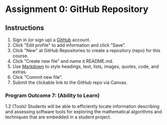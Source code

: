 # Assignment 0: GitHub Repository
## Instructions
1. Sign in (or sign up) a [GitHub](https://github.com/) account.  
2. Click "Edit profile" to add information and click "Save".  
3. Click "New" at GitHub Repositories to create a repository (repo) for this course.  
4. Click "Create new file" and name it README.md.  
5. Use [Markdown](https://docs.github.com/en/github/writing-on-github/getting-started-with-writing-and-formatting-on-github/basic-writing-and-formatting-syntax) to style headings, text, lists, images, quotes, code, and extras.  
6. Click "Commit new file".  
7. Submit the clickable link to the GitHub repo via Canvas.  
### Program Outcome 7: (Ability to Learn)
1.2 (Tools) Students will be able to efficiently locate information describing and assessing software tools for exploring the mathematical algorithms and techniques that are embedded in a student project.  
